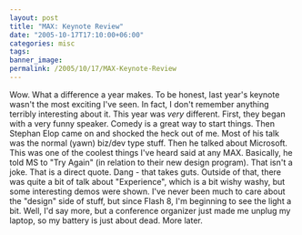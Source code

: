 ```yaml
---
layout: post
title: "MAX: Keynote Review"
date: "2005-10-17T17:10:00+06:00"
categories: misc 
tags: 
banner_image: 
permalink: /2005/10/17/MAX-Keynote-Review
---
```


Wow. What a difference a year makes. To be honest, last year's keynote wasn't the most exciting I've seen. In fact, I don't remember anything terribly interesting about it. This year was <i>very</i> different. First, they began with a very funny speaker. Comedy is a great way to start things. Then Stephan Elop came on and shocked the heck out of me. Most of his talk was the normal (yawn) biz/dev type stuff. Then he talked about Microsoft. This was one of the coolest things I've heard said at any MAX. Basically, he told MS to "Try Again" (in relation to their new design program). That isn't a joke. That is a direct quote. Dang - that takes guts. Outside of that, there was quite a bit of talk about "Experience", which is a bit wishy washy, but some interesting demos were shown. I've never been much to care about the "design" side of stuff, but since Flash 8, I'm beginning to see the light a bit. Well, I'd say more, but a conference organizer just made me unplug my laptop, so my battery is just about dead. More later.